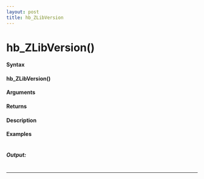 ```yaml
---
layout: post
title: hb_ZLibVersion
---
```


# hb_ZLibVersion()


#### Syntax

#### hb_ZLibVersion()

#### Arguments

#### Returns

#### Description

#### Examples

```

```

##### Output:

```

```

---